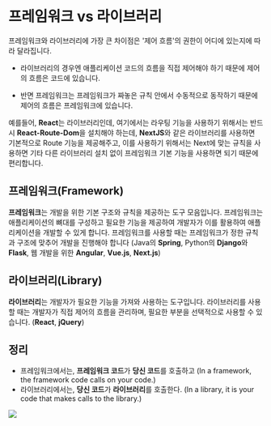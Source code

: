 # 프레임워크 vs 라이브러리

프레임워크와 라이브러리에 가장 큰 차이점은 '제어 흐름'의 권한이 어디에 있는지에 따라 달라집니다.

- 라이브러리의 경우엔 애플리케이션 코드의 흐름을 직접 제어해야 하기 때문에 제어의 흐름은 코드에 있습니다.

- 반면 프레임워크는 프레임워크가 짜놓은 규칙 안에서 수동적으로 동작하기 때문에 제어의 흐름은 프레임워크에 있습니다.

예를들어, **React**는 라이브러리인데, 여기에서는 라우팅 기능을 사용하기 위해서는 반드시 **React-Route-Dom**을 설치해야 하는데, **NextJS**와 같은 라이브러리를 사용하면 기본적으로 Route 기능을 제공해주고, 이를 사용하기 위해서는 Next에 맞는 규칙을 사용하면 기타 다른 라이브러리 설치 없이 프레임워크 기본 기능을 사용하면 되기 때문에 편리합니다.

## **프레임워크(Framework)**

**프레임워크**는 개발을 위한 기본 구조와 규칙을 제공하는 도구 모음입니다. 프레임워크는 애플리케이션의 뼈대를 구성하고 필요한 기능을 제공하여 개발자가 이를 활용하여 애플리케이션을 개발할 수 있게 합니다. 프레임워크를 사용할 때는 프레임워크가 정한 규칙과 구조에 맞추어 개발을 진행해야 합니다 (Java의 **Spring**, Python의 **Django**와 **Flask**, 웹 개발을 위한 **Angular**, **Vue.js**, **Next.js**)

## 라이브러리(Library)

**라이브러리**는 개발자가 필요한 기능을 가져와 사용하는 도구입니다. 라이브러리를 사용할 때는 개발자가 직접 제어의 흐름을 관리하며, 필요한 부분을 선택적으로 사용할 수 있습니다. (**React**, **jQuery**)

## 정리

- 프레임워크에서는, **프레임워크 코드**가 **당신 코드**를 호출하고 (In a framework, the framework code calls on your code.)
- 라이브러리에서는, **당신 코드**가 **라이브러리**를 호출한다. (In a library, it is your code that makes calls to the library.)

![](https://i.imgur.com/1ZyJ6Et.png)
